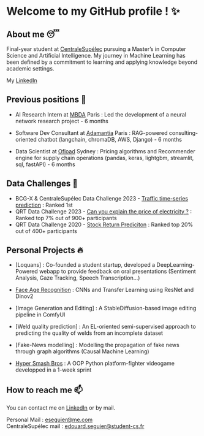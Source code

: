 # Welcome to my GitHub profile ! ✨

## About me 😴

Final-year student at [CentraleSupélec](https://www.centralesupelec.fr/) pursuing a Master’s in Computer Science and Artificial Intelligence. My journey in Machine Learning has been defined by a commitment to learning and applying knowledge beyond academic settings.

My [LinkedIn](https://www.linkedin.com/in/edouard-seguier-535097152/)


## Previous positions 👔

- AI Research Intern at [MBDA](https://www.ubisoft.com/fr-fr/studio/laforge) Paris : Led the development of a neural network research project - 6 months

- Software Dev Consultant at [Adamantia](https://www.adamantia.paris/) Paris : RAG-powered consulting-oriented chatbot (langchain, chromaDB, AWS, Django) - 6 months

- Data Scientist at [Ofload](https://www.ofload.com.au/) Sydney : Pricing algorithms and Recommender engine for supply chain operations (pandas, keras, lightgbm, streamlit, sql, fastAPI) - 6 months

## Data Challenges 👊

- BCG-X & CentraleSupélec Data Challenge 2023 - [Traffic time-series prediction](https://www.bcg.com/x) : Ranked 1st
- QRT Data Challenge 2023 - [Can you explain the price of electricity ?](https://challengedata.ens.fr/participants/challenges/97/) : Ranked top 7% out of 900+ participants
- QRT Data Challenge 2020 - [Stock Return Prediciton](https://challengedata.ens.fr/participants/challenges/23/) : Ranked top 20% out of 400+ participants

## Personal Projects 🔥

- [Loquans] : Co-founded a student startup, developed a DeepLearning-Powered webapp to provide feedback on oral presentations (Sentiment Analysis, Gaze Tracking, Speech Transcription...)

- [Face Age Recognition](https://github.com/Edouard974/Face-Age-Recognition) : CNNs and Transfer Learning using ResNet and Dinov2
- [Image Generation and Editing] : A StableDiffusion-based image editing pipeline in ComfyUI
- [Weld quality prediction] : An EL-oriented semi-supervised approach to predicting the quality of welds from an incomplete dataset
- [Fake-News modelling] : Modelling the propagation of fake news through graph algorithms (Causal Machine Learning)
- [Hyper Smash Bros](https://github.com/Enzu83/hyper_smash_bros) : A OOP Python platform-fighter videogame developped in a 1-week sprint

## How to reach me 📫

You can contact me on [LinkedIn](https://www.linkedin.com/in/edouard-seguier-535097152/) or by mail.

Personal Mail : eseguier@me.com <br>
CentraleSupélec mail : edouard.seguier@student-cs.fr <br>
